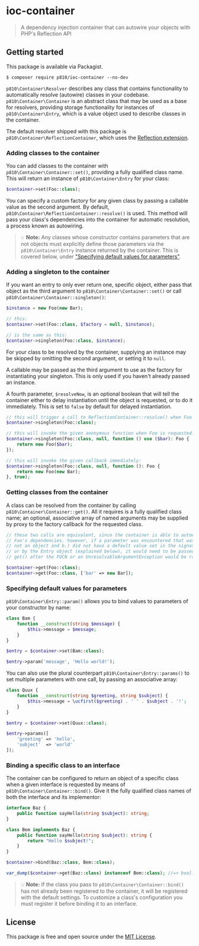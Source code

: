 # ioc-container
> A dependency injection container that can autowire your objects with PHP's Reflection API

## Getting started
This package is available via Packagist.

```
$ composer require p810/ioc-container --no-dev
```

`p810\Container\Resolver` describes any class that contains functionality to automatically resolve (autowire) classes in your codebase. `p810\Container\Container` is an abstract class that may be used as a base for resolvers, providing storage functionality for instances of `p810\Container\Entry`, which is a value object used to describe classes in the container.

The default resolver shipped with this package is `p810\Container\ReflectionContainer`, which uses the [Reflection extension](https://www.php.net/manual/en/intro.reflection.php).

### Adding classes to the container
You can add classes to the container with `p810\Container\Container::set()`, providing a fully qualified class name. This will return an instance of `p810\Container\Entry` for your class:

```php
$container->set(Foo::class);
```

You can specify a custom factory for any given class by passing a callable value as the second argument. By default, `p810\Container\ReflectionContainer::resolve()` is used. This method will pass your class's dependencies into the container for automatic resolution, a process known as autowiring.

> :bulb: **Note:** Any classes whose constructor contains parameters that are not objects must explicitly define those parameters via the `p810\Container\Entry` instance returned by the container. This is covered below, under ["Specifying default values for parameters"](#specifying-default-values-for-parameters).

### Adding a singleton to the container
If you want an entry to only ever return one, specific object, either pass that object as the third argument to `p810\Container\Container::set()` or call `p810\Container\Container::singleton()`:

```php
$instance = new Foo(new Bar);

// this:
$container->set(Foo::class, $factory = null, $instance);

// is the same as this:
$container->singleton(Foo::class, $instance);
```

For your class to be resolved by the container, supplying an instance may be skipped by omitting the second argument, or setting it to `null`.

A callable may be passed as the third argument to use as the factory for instantiating your singleton. This is only used if you haven't already passed an instance.

A fourth parameter, `$resolveNow`, is an optional boolean that will tell the container either to delay instantiation until the object is requested, or to do it immediately. This is set to `false` by default for delayed instantiation.

```php
// this will trigger a call to ReflectionContainer::resolve() when Foo is requested:
$container->singleton(Foo::class);

// this will invoke the given anonymous function when Foo is requested:
$container->singleton(Foo::class, null, function () use ($bar): Foo {
    return new Foo($bar);
});

// this will invoke the given callback immediately:
$container->singleton(Foo::class, null, function (): Foo {
    return new Foo(new Bar);
}, true);
```

### Getting classes from the container
A class can be resolved from the container by calling `p810\Container\Container::get()`. All it requires is a fully qualified class name; an optional, associative array of named arguments may be supplied by proxy to the factory callback for the requested class.

```php
// these two calls are equivalent, since the container is able to autowire
// Foo's dependencies. however, if a parameter was encountered that was a.)
// not an object and b.) did not have a default value set in the signature
// or by the Entry object (explained below), it would need to be passed to
// get() after the FQCN or an UnresolvableArgumentException would be raised.

$container->get(Foo::class);
$container->get(Foo::class, ['bar' => new Bar]);
```

### Specifying default values for parameters
`p810\Container\Entry::param()` allows you to bind values to parameters of your constructor by name:

```php
class Bam {
    function __construct(string $message) {
        $this->message = $message;
    }
}

$entry = $container->set(Bam::class);

$entry->param('message', 'Hello world!');
```

You can also use the plural counterpart `p810\Container\Entry::params()` to set multiple parameters with one call, by passing an associative array:

```php
class Quux {
    function __construct(string $greeting, string $subject) {
        $this->message = \ucfirst($greeting) . ' ' . $subject . '!';
    }
}

$entry = $container->set(Quux::class);

$entry->params([
    'greeting' => 'hello',
    'subject'  => 'world'
]);
```

### Binding a specific class to an interface
The container can be configured to return an object of a specific class when a given interface is requested by means of `p810\Container\Container::bind()`. Give it the fully qualified class names of both the interface and its implementor:

```php
interface Baz {
    public function sayHello(string $subject): string;
}

class Bem implements Baz {
    public function sayHello(string $subject): string {
        return "Hello $subject!";
    }
}

$container->bind(Baz::class, Bem::class);

var_dump($container->get(Baz::class) instanceof Bem::class); //=> bool: true
```

> :bulb: **Note:** If the class you pass to `p810\Container\Container::bind()` has not already been registered to the container, it will be registered with the default settings. To customize a class's configuration you must register it before binding it to an interface.

## License
This package is free and open source under the [MIT License](LICENSE).
